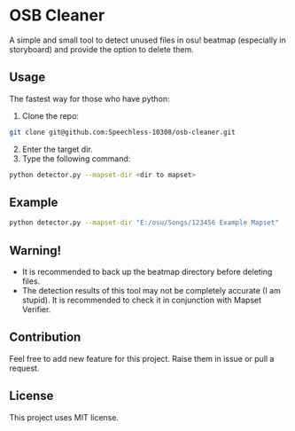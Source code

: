 # OSB Cleaner
A simple and small tool to detect unused files in osu! beatmap (especially in storyboard) and provide the option to delete them.

## Usage
The fastest way for those who have python:
1. Clone the repo:
```sh
git clone git@github.com:Speechless-10308/osb-cleaner.git
```
2. Enter the target dir.
3. Type the following command:
```sh
python detector.py --mapset-dir <dir to mapset>
```

## Example

```sh
python detector.py --mapset-dir "E:/osu/Songs/123456 Example Mapset"
```

## Warning!
- It is recommended to back up the beatmap directory before deleting files.
- The detection results of this tool may not be completely accurate (I am stupid). It is recommended to check it in conjunction with Mapset Verifier.

## Contribution
Feel free to add new feature for this project. Raise them in issue or pull a request.

## License
This project uses MIT license.
